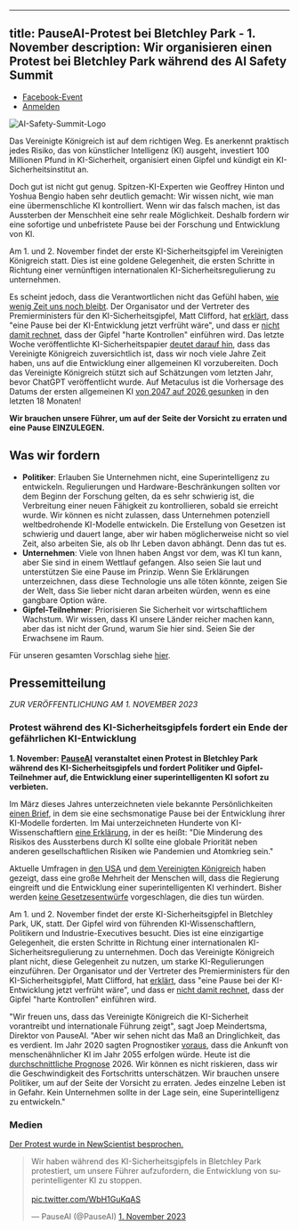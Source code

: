 

---
title: PauseAI-Protest bei Bletchley Park - 1. November
description: Wir organisieren einen Protest bei Bletchley Park während des AI Safety Summit
---

<script>
    import WidgetConsent from '$lib/components/widget-consent/WidgetConsent.svelte'
</script>

- [Facebook-Event](https://www.facebook.com/events/347499967619516/347499967619516)
- [Anmelden](https://www.mixily.com/event/4419031774197158693)

![AI-Safety-Summit-Logo](https://github.com/joepio/pauseai/assets/47218308/4b8fe05f-3f8f-4f71-87a6-d273d67ae599)

Das Vereinigte Königreich ist auf dem richtigen Weg. Es anerkennt praktisch jedes Risiko, das von künstlicher Intelligenz (KI) ausgeht, investiert 100 Millionen Pfund in KI-Sicherheit, organisiert einen Gipfel und kündigt ein KI-Sicherheitsinstitut an.

Doch gut ist nicht gut genug. Spitzen-KI-Experten wie Geoffrey Hinton und Yoshua Bengio haben sehr deutlich gemacht: Wir wissen nicht, wie man eine übermenschliche KI kontrolliert. Wenn wir das falsch machen, ist das Aussterben der Menschheit eine sehr reale Möglichkeit. Deshalb fordern wir eine sofortige und unbefristete Pause bei der Forschung und Entwicklung von KI.

Am 1. und 2. November findet der erste KI-Sicherheitsgipfel im Vereinigten Königreich statt.
Dies ist eine goldene Gelegenheit, die ersten Schritte in Richtung einer vernünftigen internationalen KI-Sicherheitsregulierung zu unternehmen.

Es scheint jedoch, dass die Verantwortlichen nicht das Gefühl haben, [wie wenig Zeit uns noch bleibt](/urgency).
Der Organisator und der Vertreter des Premierministers für den KI-Sicherheitsgipfel, Matt Clifford, hat [erklärt](https://twitter.com/PauseAI/status/1709845853668553065), dass "eine Pause bei der KI-Entwicklung jetzt verfrüht wäre", und dass er [nicht damit rechnet](https://twitter.com/matthewclifford/status/1708819574739587356), dass der Gipfel "harte Kontrollen" einführen wird.
Das letzte Woche veröffentlichte KI-Sicherheitspapier [deutet darauf hin](https://twitter.com/PauseAI/status/1717474950557090151), dass das Vereinigte Königreich zuversichtlich ist, dass wir noch viele Jahre Zeit haben, uns auf die Entwicklung einer allgemeinen KI vorzubereiten.
Doch das Vereinigte Königreich stützt sich auf Schätzungen vom letzten Jahr, bevor ChatGPT veröffentlicht wurde.
Auf Metaculus ist die Vorhersage des Datums der ersten allgemeinen KI [von 2047 auf 2026 gesunken](https://metaculus.com/questions/3479/date-weakly-general-ai-is-publicly-known/) in den letzten 18 Monaten!

**Wir brauchen unsere Führer, um auf der Seite der Vorsicht zu erraten und eine Pause EINZULEGEN.**

## Was wir fordern

- **Politiker**: Erlauben Sie Unternehmen nicht, eine Superintelligenz zu entwickeln. Regulierungen und Hardware-Beschränkungen sollten vor dem Beginn der Forschung gelten, da es sehr schwierig ist, die Verbreitung einer neuen Fähigkeit zu kontrollieren, sobald sie erreicht wurde. Wir können es nicht zulassen, dass Unternehmen potenziell weltbedrohende KI-Modelle entwickeln. Die Erstellung von Gesetzen ist schwierig und dauert lange, aber wir haben möglicherweise nicht so viel Zeit, also arbeiten Sie, als ob Ihr Leben davon abhängt. Denn das tut es.
- **Unternehmen**: Viele von Ihnen haben Angst vor dem, was KI tun kann, aber Sie sind in einem Wettlauf gefangen. Also seien Sie laut und unterstützen Sie eine Pause im Prinzip. Wenn Sie Erklärungen unterzeichnen, dass diese Technologie uns alle töten könnte, zeigen Sie der Welt, dass Sie lieber nicht daran arbeiten würden, wenn es eine gangbare Option wäre.
- **Gipfel-Teilnehmer**: Priorisieren Sie Sicherheit vor wirtschaftlichem Wachstum. Wir wissen, dass KI unsere Länder reicher machen kann, aber das ist nicht der Grund, warum Sie hier sind. Seien Sie der Erwachsene im Raum.

Für unseren gesamten Vorschlag siehe [hier](/proposal).

## Pressemitteilung

_ZUR VERÖFFENTLICHUNG AM 1. NOVEMBER 2023_

### Protest während des KI-Sicherheitsgipfels fordert ein Ende der gefährlichen KI-Entwicklung

**1. November:** [**PauseAI**](https://pauseai.info/) **veranstaltet einen Protest in Bletchley Park während des KI-Sicherheitsgipfels und fordert Politiker und Gipfel-Teilnehmer auf, die Entwicklung einer superintelligenten KI sofort zu verbieten.**

Im März dieses Jahres unterzeichneten viele bekannte Persönlichkeiten [einen Brief](https://futureoflife.org/open-letter/pause-giant-ai-experiments/#:~:text=We%20call%20on%20all%20AI,more%20powerful%20than%20GPT%2D4.&text=AI%20systems%20with%20human%2Dcompetitive,acknowledged%20by%20top%20AI%20labs.), in dem sie eine sechsmonatige Pause bei der Entwicklung ihrer KI-Modelle forderten. Im Mai unterzeichneten Hunderte von KI-Wissenschaftlern [eine Erklärung](https://www.safe.ai/statement-on-ai-risk), in der es heißt: "Die Minderung des Risikos des Aussterbens durch KI sollte eine globale Priorität neben anderen gesellschaftlichen Risiken wie Pandemien und Atomkrieg sein."

Aktuelle Umfragen in [den USA](https://www.vox.com/future-perfect/2023/9/19/23879648/americans-artificial-general-intelligence-ai-policy-poll) und [dem Vereinigten Königreich](https://inews.co.uk/news/politics/voters-deepfakes-ban-ai-intelligent-humans-2708693) haben gezeigt, dass eine große Mehrheit der Menschen will, dass die Regierung eingreift und die Entwicklung einer superintelligenten KI verhindert. Bisher werden [keine Gesetzesentwürfe](https://twitter.com/PauseAI/status/1706605169608159458) vorgeschlagen, die dies tun würden.

Am 1. und 2. November findet der erste KI-Sicherheitsgipfel in Bletchley Park, UK, statt.
Der Gipfel wird von führenden KI-Wissenschaftlern, Politikern und Industrie-Executives besucht.
Dies ist eine einzigartige Gelegenheit, die ersten Schritte in Richtung einer internationalen KI-Sicherheitsregulierung zu unternehmen.
Doch das Vereinigte Königreich plant nicht, diese Gelegenheit zu nutzen, um starke KI-Regulierungen einzuführen.
Der Organisator und der Vertreter des Premierministers für den KI-Sicherheitsgipfel, Matt Clifford, hat [erklärt](https://twitter.com/PauseAI/status/1709845853668553065), dass "eine Pause bei der KI-Entwicklung jetzt verfrüht wäre", und dass er [nicht damit rechnet](https://twitter.com/matthewclifford/status/1708819574739587356), dass der Gipfel "harte Kontrollen" einführen wird.

"Wir freuen uns, dass das Vereinigte Königreich die KI-Sicherheit vorantreibt und internationale Führung zeigt", sagt Joep Meindertsma, Direktor von PauseAI. "Aber wir sehen nicht das Maß an Dringlichkeit, das es verdient. Im Jahr 2020 sagten Prognostiker [voraus](https://www.metaculus.com/questions/3479/date-weakly-general-ai-is-publicly-known/), dass die Ankunft von menschenähnlicher KI im Jahr 2055 erfolgen würde. Heute ist die [durchschnittliche Prognose](https://www.metaculus.com/questions/3479/date-weakly-general-ai-is-publicly-known/) 2026. Wir können es nicht riskieren, dass wir die Geschwindigkeit des Fortschritts unterschätzen. Wir brauchen unsere Politiker, um auf der Seite der Vorsicht zu erraten. Jedes einzelne Leben ist in Gefahr. Kein Unternehmen sollte in der Lage sein, eine Superintelligenz zu entwickeln."

### Medien

[Der Protest wurde in NewScientist besprochen.](https://www.newscientist.com/article/2400626-uk-ai-summit-is-a-photo-opportunity-not-an-open-debate-critics-say/)

<WidgetConsent>
<div><blockquote class="twitter-tweet"><p lang="en" dir="ltr">Wir haben während des KI-Sicherheitsgipfels in Bletchley Park protestiert, um unsere Führer aufzufordern, die Entwicklung von superintelligenter KI zu stoppen. <br><br> <a href="https://t.co/WbH1GuKqAS">pic.twitter.com/WbH1GuKqAS</a></p>&mdash; PauseAI (@PauseAI) <a href="https://twitter.com/PauseAI/status/1719740149905400128?ref_src=twsrc%5Etfw">1. November 2023</a></blockquote> <script async src="https://platform.twitter.com/widgets.js" charset="utf-8"></script></div>
</WidgetConsent>